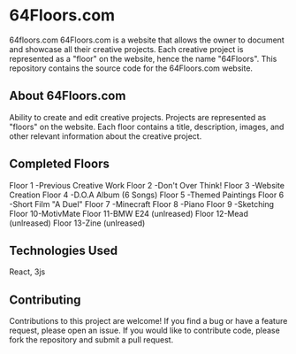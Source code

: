 # 64Floors.com
64floors.com
64Floors.com is a website that allows the owner to document and showcase all their creative projects. Each creative project is represented as a "floor" on the website, hence the name "64Floors". This repository contains the source code for the 64Floors.com website.

## About 64Floors.com
Ability to create and edit creative projects.
Projects are represented as "floors" on the website.
Each floor contains a title, description, images, and other relevant information about the creative project.

## Completed Floors
Floor 1 -Previous Creative Work
Floor 2 -Don't Over Think!
Floor 3 -Website Creation
Floor 4 -D.O.A Album (6 Songs)
Floor 5 -Themed Paintings
Floor 6 -Short Film "A Duel"
Floor 7 -Minecraft
Floor 8 -Piano
Floor 9 -Sketching
Floor 10-MotivMate
Floor 11-BMW E24 (unlreased)
Floor 12-Mead (unlreased)
Floor 13-Zine (unlreased)

## Technologies Used
React, 3js

## Contributing
Contributions to this project are welcome! If you find a bug or have a feature request, please open an issue. If you would like to contribute code, please fork the repository and submit a pull request.
